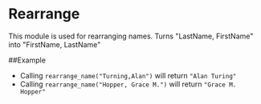 Rearrange
=========

This module is used for rearranging names.
Turns "LastName, FirstName" into "FirstName, LastName"

##Example

* Calling `rearrange_name("Turning,Alan")` will return `"Alan Turing"`
* Calling `rearrange_name("Hopper, Grace M.")` will return `"Grace M. Hopper"`
